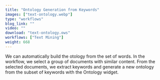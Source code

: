 ```yaml
---
title: "Ontology Generation from Keywords"
images: ["text-ontology.webp"]
type: "workflows"
blog_link: ""
video: ""
download: "text-ontology.ows"
workflows: ["Text Mining"]
weight: 668
---
```


We can automatically build the otology from the set of words. In the workflow, we select a group of documents with similar content. From the selected documents, we extract keywords and generate a new ontology from the subset of keywords with the Ontology widget.